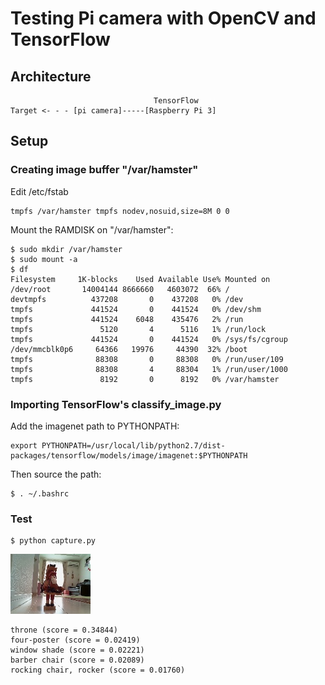 # Testing Pi camera with OpenCV and TensorFlow

## Architecture
```
                                TensorFlow
Target <- - - [pi camera]-----[Raspberry Pi 3]
```

## Setup

### Creating image buffer "/var/hamster"

Edit /etc/fstab
```
tmpfs /var/hamster tmpfs nodev,nosuid,size=8M 0 0 
```

Mount the RAMDISK on "/var/hamster":
```
$ sudo mkdir /var/hamster
$ sudo mount -a
$ df
Filesystem     1K-blocks    Used Available Use% Mounted on
/dev/root       14004144 8666660   4603072  66% /
devtmpfs          437208       0    437208   0% /dev
tmpfs             441524       0    441524   0% /dev/shm
tmpfs             441524    6048    435476   2% /run
tmpfs               5120       4      5116   1% /run/lock
tmpfs             441524       0    441524   0% /sys/fs/cgroup
/dev/mmcblk0p6     64366   19976     44390  32% /boot
tmpfs              88308       0     88308   0% /run/user/109
tmpfs              88308       4     88304   1% /run/user/1000
tmpfs               8192       0      8192   0% /var/hamster
```

### Importing TensorFlow's classify_image.py

Add the imagenet path to PYTHONPATH:
```
export PYTHONPATH=/usr/local/lib/python2.7/dist-packages/tensorflow/models/image/imagenet:$PYTHONPATH
```

Then source the path:
```
$ . ~/.bashrc
```

### Test

```
$ python capture.py
```

![doll](./1480824402.49.jpg)

```
throne (score = 0.34844)
four-poster (score = 0.02419)
window shade (score = 0.02221)
barber chair (score = 0.02089)
rocking chair, rocker (score = 0.01760)

```
